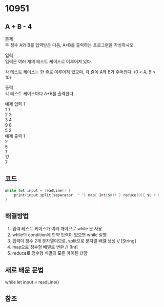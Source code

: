 # 10951
## A + B - 4

문제          
두 정수 A와 B를 입력받은 다음, A+B를 출력하는 프로그램을 작성하시오.       
        
입력       
입력은 여러 개의 테스트 케이스로 이루어져 있다.        
        
각 테스트 케이스는 한 줄로 이루어져 있으며, 각 줄에 A와 B가 주어진다. (0 < A, B < 10)      
       
출력       
각 테스트 케이스마다 A+B를 출력한다.       
       
예제 입력 1         
1 1      
2 3       
3 4       
9 8      
5 2      
예제 출력 1         
2       
5      
7       
17       
7       
                      
                      
## 코드
```swift
while let input = readLine() {
    print(input.split(separator: " ").map{ Int($0)! }.reduce(0){ $0 + $1 })
}
```

## 해결방법
1. 입력 테스트 케이스가 여러 개이므로 while 문 사용     
2. while의 condition에 만약 입력이 있으면 while 실행     
3. 입력이 정수 2개 문자열이므로, split으로 문자열 배열 생성    // [String]     
4. map으로 정수형 배열로 변환                           // [Int]      
5. reduce로 정수형 배열의 모든 아이템 더함                 

## 새로 배운 문법
while let input = readLine()       


## 참조

